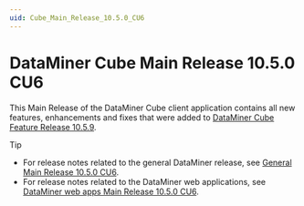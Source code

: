 ```yaml
---
uid: Cube_Main_Release_10.5.0_CU6
---
```


# DataMiner Cube Main Release 10.5.0 CU6

This Main Release of the DataMiner Cube client application contains all new features, enhancements and fixes that were added to [DataMiner Cube Feature Release 10.5.9](xref:Cube_Feature_Release_10.5.9).

> [!TIP]
>
> - For release notes related to the general DataMiner release, see [General Main Release 10.5.0 CU6](xref:General_Main_Release_10.5.0_CU6).
> - For release notes related to the DataMiner web applications, see [DataMiner web apps Main Release 10.5.0 CU6](xref:Web_apps_Main_Release_10.5.0_CU6).
